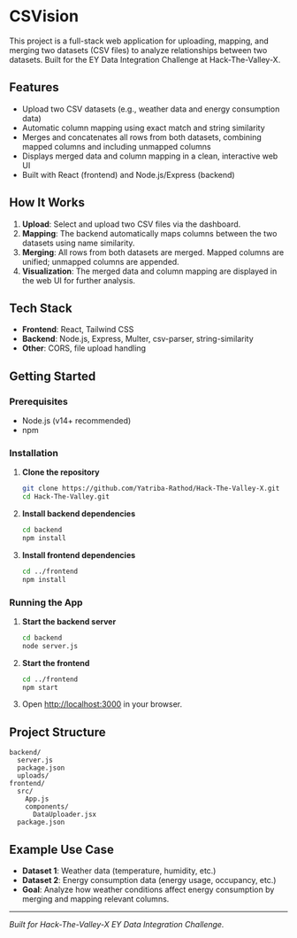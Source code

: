 # CSVision

This project is a full-stack web application for uploading, mapping, and merging two datasets (CSV files) to analyze relationships between two datasets. Built for the EY Data Integration Challenge at Hack-The-Valley-X.

## Features

- Upload two CSV datasets (e.g., weather data and energy consumption data)
- Automatic column mapping using exact match and string similarity
- Merges and concatenates all rows from both datasets, combining mapped columns and including unmapped columns
- Displays merged data and column mapping in a clean, interactive web UI
- Built with React (frontend) and Node.js/Express (backend)

## How It Works

1. **Upload**: Select and upload two CSV files via the dashboard.
2. **Mapping**: The backend automatically maps columns between the two datasets using name similarity.
3. **Merging**: All rows from both datasets are merged. Mapped columns are unified; unmapped columns are appended.
4. **Visualization**: The merged data and column mapping are displayed in the web UI for further analysis.

## Tech Stack

- **Frontend**: React, Tailwind CSS
- **Backend**: Node.js, Express, Multer, csv-parser, string-similarity
- **Other**: CORS, file upload handling

## Getting Started

### Prerequisites

- Node.js (v14+ recommended)
- npm

### Installation

1. **Clone the repository**
   ```bash
   git clone https://github.com/Yatriba-Rathod/Hack-The-Valley-X.git
   cd Hack-The-Valley.git
   ```

2. **Install backend dependencies**
   ```bash
   cd backend
   npm install
   ```

3. **Install frontend dependencies**
   ```bash
   cd ../frontend
   npm install
   ```

### Running the App

1. **Start the backend server**
   ```bash
   cd backend
   node server.js
   ```

2. **Start the frontend**
   ```bash
   cd ../frontend
   npm start
   ```

3. Open [http://localhost:3000](http://localhost:3000) in your browser.

## Project Structure

```
backend/
  server.js
  package.json
  uploads/
frontend/
  src/
    App.js
    components/
      DataUploader.jsx
  package.json
```

## Example Use Case

- **Dataset 1**: Weather data (temperature, humidity, etc.)
- **Dataset 2**: Energy consumption data (energy usage, occupancy, etc.)
- **Goal**: Analyze how weather conditions affect energy consumption by merging and mapping relevant columns.


---

*Built for Hack-The-Valley-X EY Data Integration Challenge.*
